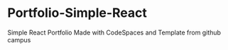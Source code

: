 # Portfolio-Simple-React
Simple React Portfolio Made with CodeSpaces and Template from github campus
